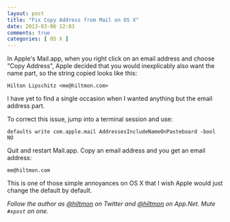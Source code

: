 ```yaml
---
layout: post
title: "Fix Copy Address from Mail on OS X"
date: 2013-03-06 12:03
comments: true
categories: [ OS X ]
---
```


In Apple's Mail.app, when you right click on an email address and choose "Copy Address", Apple decided that you would inexplicably also want the name part, so the string copied looks like this:

	Hilton Lipschitz <me@hiltmon.com>

I have yet to find a single occasion when I wanted anything but the email address part.

To correct this issue, jump into a terminal session and use:

	defaults write com.apple.mail AddressesIncludeNameOnPasteboard -bool NO

Quit and restart Mail.app. Copy an email address and you get an email address:

	me@hiltmon.com

This is one of those simple annoyances on OS X that I wish Apple would just change the default by default.

*Follow the author as [@hiltmon](http://twitter.com/hiltmon) on Twitter and [@hiltmon](http://alpha.app.net/hiltmon) on App.Net. Mute `#xpost` on one.*